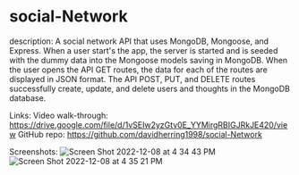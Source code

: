 # social-Network

description: A social network API that uses MongoDB, Mongoose, and Express. When a user start's the app, the server is started and is seeded with the dummy data into the Mongoose models saving in MongoDB. When the user opens the API GET routes, the data for each of the routes are displayed in JSON format. The API POST, PUT, and DELETE routes successfully create, update, and delete users and thoughts in the MongoDB database.  

Links: 
    Video walk-through: https://drive.google.com/file/d/1vSEIw2yzGtv0E_YYMirgRBIGJRkJE420/view
    GitHub repo: https://github.com/davidherring1998/social-Network

Screenshots: 
![Screen Shot 2022-12-08 at 4 34 43 PM](https://user-images.githubusercontent.com/106282330/206581646-ce8e6efe-4e91-4a21-bda5-f3f2e9eeeb04.png)
![Screen Shot 2022-12-08 at 4 35 21 PM](https://user-images.githubusercontent.com/106282330/206581652-a7a51838-4ad5-40d8-b349-60b945a2dd4f.png)
